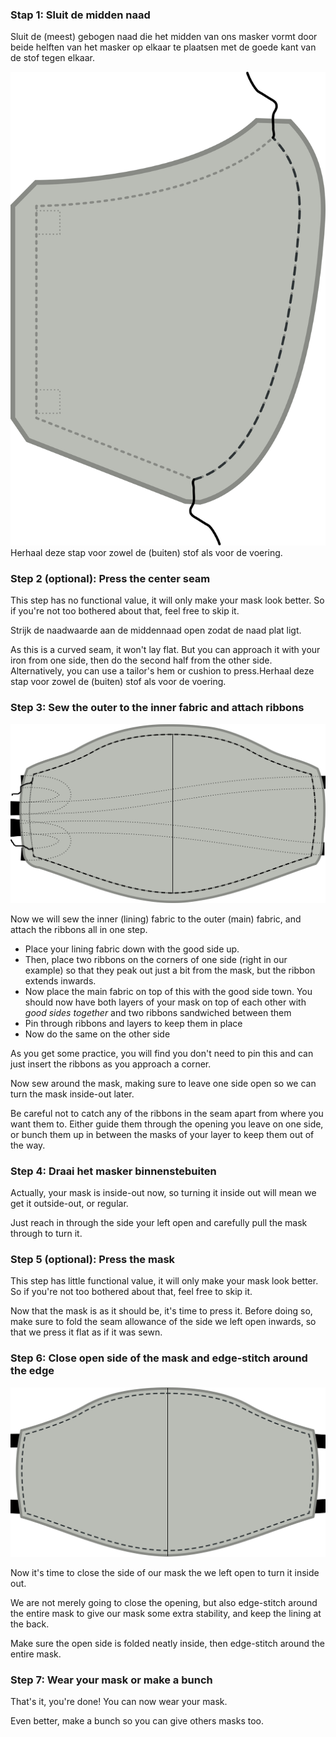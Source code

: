 
### Stap 1: Sluit de midden naad

Sluit de (meest) gebogen naad die het midden van ons masker vormt door beide helften van het masker op elkaar te plaatsen met de goede kant van de stof tegen elkaar.

![Bevestig de middennaad](step1.svg)<Note>Herhaal deze stap voor zowel de (buiten) stof als voor de voering.</Note>

### Step 2 (optional): Press the center seam

<Note>

This step has no functional value, it will only make your mask look better.
So if you're not too bothered about that, feel free to skip it.

</Note>

Strijk de naadwaarde aan de middennaad open zodat de naad plat ligt.

As this is a curved seam, it won't lay flat. But you can approach it with your iron from one side, then do the second half from the other side. Alternatively, you can use a tailor's hem or cushion to press.<Note>Herhaal deze stap voor zowel de (buiten) stof als voor de voering.</Note>

### Step 3: Sew the outer to the inner fabric and attach ribbons

![Join the inner to the outer fabric](step3.svg)

Now we will sew the inner (lining) fabric to the outer (main) fabric, and attach the ribbons all in one step.

 - Place your lining fabric down with the good side up.
 - Then, place two ribbons on the corners of one side (right in our example) so that they peak out just a bit from the mask, but the ribbon extends inwards.
 - Now place the main fabric on top of this with the good side town. You should now have both layers of your mask on top of each other with *good sides together* and two ribbons sandwiched between them
 - Pin through ribbons and layers to keep them in place
 - Now do the same on the other side

<Tip>

As you get some practice, you will find you don't need to pin this and can just insert the
ribbons as you approach a corner.

</Tip>

Now sew around the mask, making sure to leave one side open so we can turn the mask inside-out later.

<Warning>

Be careful not to catch any of the ribbons in the seam apart from where you want them to.
Either guide them through the opening you leave on one side, or bunch them up in between
the masks of your layer to keep them out of the way.

</Warning>

### Step 4: Draai het masker binnenstebuiten

Actually, your mask is inside-out now, so turning it inside out will mean we get it outside-out, or regular.

Just reach in through the side your left open and carefully pull the mask through to turn it.

### Step 5 (optional): Press the mask

<Note>

This step has little functional value, it will only make your mask look better.
So if you're not too bothered about that, feel free to skip it.

</Note>

Now that the mask is as it should be, it's time to press it. Before doing so, make sure to fold the seam allowance of the side we left open inwards, so that we press it flat as if it was sewn.

### Step 6: Close open side of the mask and edge-stitch around the edge

![Edge-stitch around the mask](step6.svg)

Now it's time to close the side of our mask the we left open to turn it inside out.

We are not merely going to close the opening, but also edge-stitch around the entire mask to give our mask some extra stability, and keep the lining at the back.

Make sure the open side is folded neatly inside, then edge-stitch around the entire mask.

### Step 7: Wear your mask or make a bunch

That's it, you're done! You can now wear your mask.

Even better, make a bunch so you can give others masks too.

